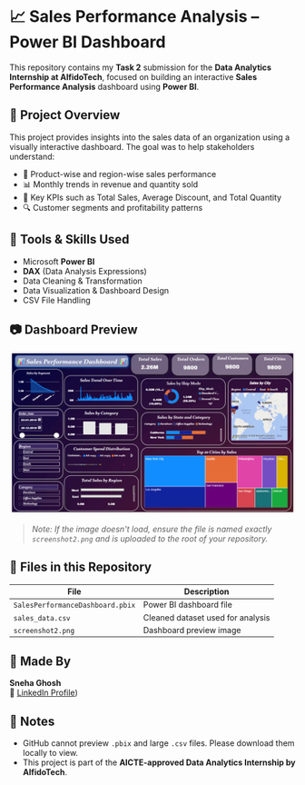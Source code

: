 # 📈 Sales Performance Analysis – Power BI Dashboard

This repository contains my **Task 2** submission for the **Data Analytics Internship at AlfidoTech**, focused on building an interactive **Sales Performance Analysis** dashboard using **Power BI**.


## 📌 Project Overview

This project provides insights into the sales data of an organization using a visually interactive dashboard. The goal was to help stakeholders understand:

- 🧾 Product-wise and region-wise sales performance  
- 📊 Monthly trends in revenue and quantity sold  
- 🎯 Key KPIs such as Total Sales, Average Discount, and Total Quantity  
- 🔍 Customer segments and profitability patterns
  

## 🧰 Tools & Skills Used

- Microsoft **Power BI**
- **DAX** (Data Analysis Expressions)
- Data Cleaning & Transformation
- Data Visualization & Dashboard Design
- CSV File Handling


## 📷 Dashboard Preview

![Dashboard Screenshot](https://raw.githubusercontent.com/snehez/SalesPerformanceAnalysis/main/screenshot2.png)

> *Note: If the image doesn't load, ensure the file is named exactly `screenshot2.png` and is uploaded to the root of your repository.*


## 📁 Files in this Repository

| File | Description |
|------|-------------|
| `SalesPerformanceDashboard.pbix` | Power BI dashboard file |
| `sales_data.csv` | Cleaned dataset used for analysis |
| `screenshot2.png` | Dashboard preview image |


## 👤 Made By

**Sneha Ghosh**  
🔗 [LinkedIn Profile](https://www.linkedin.com/in/sneha-ghosh-98aaa9337))


## 📢 Notes

- GitHub cannot preview `.pbix` and large `.csv` files. Please download them locally to view.
- This project is part of the **AICTE-approved Data Analytics Internship by AlfidoTech**.
